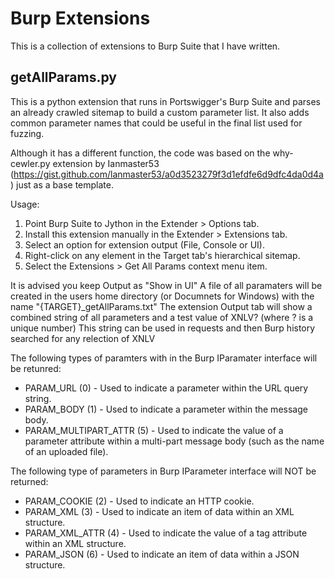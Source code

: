 # Burp Extensions

This is a collection of extensions to Burp Suite that I have written.

## getAllParams.py

This is a python extension that runs in Portswigger's Burp Suite and parses an already crawled sitemap to build a custom parameter list. 
It also adds common parameter names that could be useful in the final list used for fuzzing.

Although it has a different function, the code was based on the why-cewler.py extension by Ianmaster53
(https://gist.github.com/lanmaster53/a0d3523279f3d1efdfe6d9dfc4da0d4a) just as a base template.

Usage:
1. Point Burp Suite to Jython in the Extender > Options tab.
2. Install this extension manually in the Extender > Extensions tab.
3. Select an option for extension output (File, Console or UI).
4. Right-click on any element in the Target tab's hierarchical sitemap.
5. Select the Extensions > Get All Params context menu item.

It is advised you keep Output as "Show in UI"
A file of all paramaters will be created in the users home directory (or Documnets for Windows) with the name "{TARGET}_getAllParams.txt"
The extension Output tab will show a combined string of all parameters and a test value of XNLV? (where ? is a unique number)
This string can be used in requests and then Burp history searched for any relection of XNLV

The following types of paramters with in the Burp IParamater interface will be retunred:
- PARAM_URL (0) - Used to indicate a parameter within the URL query string.
- PARAM_BODY (1) - Used to indicate a parameter within the message body.
- PARAM_MULTIPART_ATTR (5) - Used to indicate the value of a parameter attribute within a multi-part message body (such as the name of an uploaded file).

The following type of parameters in Burp IParameter interface will NOT be returned:
- PARAM_COOKIE (2) - Used to indicate an HTTP cookie.
- PARAM_XML (3) - Used to indicate an item of data within an XML structure.
- PARAM_XML_ATTR (4) - Used to indicate the value of a tag attribute within an XML structure.
- PARAM_JSON (6) - Used to indicate an item of data within a JSON structure.
